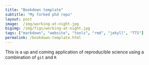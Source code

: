 ```yaml
---
title: "Bookdown template"
subtitle: "My forked phd repo"
layout: post
image:  /img/working-at-night.jpg
bigimg: /img/figs/working-at-night.jpg
tags: ["markdown", "website", "tools", "rmd", "jekyll", "TTS"]
permalink: /bookdown-template.html
---
```


This is a up and coming application of reproducible science using a combination of `git` and `R`

